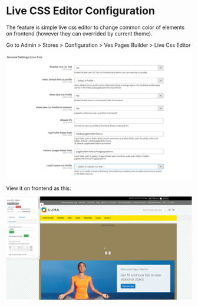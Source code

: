# Live CSS Editor Configuration

The feature is simple live css editor to change common color of elements on frontend \(however they can overrided by current theme\).

Go to Admin &gt; Stores &gt; Configuration &gt; Ves Pages Builder &gt; Live Css Editor 

![](../.gitbook/assets/live_css_editor.png)



View it on frontend as this:

![](../.gitbook/assets/live_css.png)



